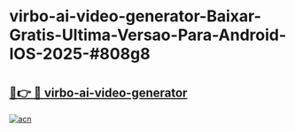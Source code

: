 # virbo-ai-video-generator-Baixar-Gratis-Ultima-Versao-Para-Android-IOS-2025-#808g8

# <h2><a href="https://ainizakaria.my?title=virbo-ai-video-generator&ref=22M">🔗👉 🔴 virbo-ai-video-generator</a></h2>

[![acn](https://github.com/user-attachments/assets/0f9c940e-d8b0-45ae-aac7-cd30a18b3e1c)](https://ainizakaria.my?title=virbo-ai-video-generator&ref=22M)

